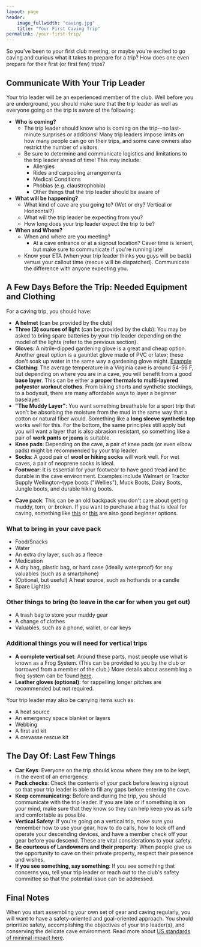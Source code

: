 ```yaml
---
layout: page
header: 
    image_fullwidth: "caving.jpg"
    title: "Your First Caving Trip"
permalink: /your-first-trip/
---
```


So you've been to your first club meeting, or maybe you're excited to go caving and curious what it takes to prepare for a trip?
How does one even prepare for their first (or first few) trips?

## Communicate With Your Trip Leader 
Your trip leader will be an experienced member of the club. Well before you are underground, you should make sure that the trip leader as well as everyone going on the trip is aware of the following:

- **Who is coming?**
    - The trip leader should know who is coming on the trip--no last-minute surprises or additions! Many trip leaders impose limits on how many people can go on their trips, and some cave owners also restrict the number of visitors. 
    - Be sure to determine and communicate logistics and limitations to the trip leader ahead of time! This may include:
        - Allergies
        - Rides and carpooling arrangements
        - Medical Conditions
        - Phobias (e.g. claustrophobia)
        - Other things that the trip leader should be aware of
- **What will be happening?**
    - What kind of cave are you going to? (Wet or dry? Vertical or Horizontal?)
    - What will the trip leader be expecting from you?
    - How long does your trip leader expect the trip to be?
- **When and Where?**
    - When and where are you meeting?
        - At a cave entrance or at a signout location? Caver time is lenient, but make sure to communicate if you're running late! 
    - Know your ETA (when your trip leader thinks you guys will be back) versus your callout time (rescue will be dispatched). Communicate the difference with anyone expecting you.

## A Few Days Before the Trip: Needed Equipment and Clothing 

For a caving trip, you should have:

- **A helmet** (can be provided by the club) 
- **Three (3) sources of light** (can be provided by the club): You may be asked to bring spare batteries by your trip leader depending on the model of the lights (refer to the previous section).
- **Gloves**: A nitrile-dipped gardening glove is a great and cheap option. Another great option is a gauntlet glove made of PVC or latex; these don't soak up water
in the same way a gardening glove might. [Example](https://www.amazon.com/Chemical-Resistant-Wells-Lamont-174L/dp/B0025ZIT8I)
- **Clothing**: The average temperature in a Virginia cave is around 54-56 F, but depending on where you are in a cave, you will benefit from a good **base layer**. This can be either a **proper thermals to multi-layered polyester workout clothes**. From biking shorts and synthetic stockings, to a bodysuit, there are many affordable ways to layer a beginner baselayer.
-  **"The Muddy Layer"**: You want something breathable for a sport trip that won't be absorbing the moisture from the mud in the same way that a cotton or natural fiber would. Something like a **long sleeve synthetic top** works well for this. For the bottom, the same principles still apply but you will want a layer that is also abrasion resistant, so something like a pair of **work pants or jeans** is suitable.
- **Knee pads**: Depending on the cave, a pair of knee pads (or even elbow pads) might be recommended by your trip leader.
- **Socks**: A good pair of **wool or hiking socks** will work well. For wet caves, a pair of neoprene socks is ideal.
- **Footwear**: It is essential for your footwear to have good tread and be durable in the cave environment. Examples include Walmart or Tractor Supply Wellington-type boots ("Wellies"), Muck Boots, Dairy Boots, Jungle boots, and durable hiking boots.
* **Cave pack**: This can be an old backpack you don't care about getting muddy, torn, or broken. If you want to purchase a bag that is ideal for caving, something like [this](https://wvunderground.net/product/personal-17/) or [this](https://www.amazon.com/IDRYBAG-Waterproof-Floating-Kayaking-Swimming/dp/B08SQMYMZ7/ref=sr_1_8?crid=2OOBMZW26AMZM&keywords=idrybag&qid=1684200056&sprefix=idrybag%2Caps%2C173&sr=8-8&th=1) are also good beginner options.

### What to bring in your cave pack
- Food/Snacks
- Water
- An extra dry layer, such as a fleece
- Medication
- A dry bag, plastic bag, or hard case (ideally waterproof) for any valuables (such as a smartphone)
- (Optional, but useful) A heat source, such as hothands or a candle
- Spare Light(s)

### Other things to bring (to leave in the car for when you get out)
- A trash bag to store your muddy gear
- A change of clothes
- Valuables, such as a phone, wallet, or car keys

### Additional things you will need for vertical trips
- **A complete vertical set**: Around these parts, most people use what is known as a Frog System. (This can be provided to you by the club or borrowed from a member of the club.) More details about assembling a frog system can be found [here](https://drive.google.com/file/d/1KrprRRxwjq55NXKgZvt56vFl9zbGYG1M/view).
- **Leather gloves (optional)**: for rappelling longer pitches are recommended but not required.

Your trip leader may also be carrying items such as:
- A heat source
- An emergency space blanket or layers
- Webbing
- A first aid kit
- A crevasse rescue kit

## The Day Of: Last Few Things
- **Car Keys**: Everyone on the trip should know where they are to be kept, in the event of an emergency.
- **Pack checks**: Check the contents of your pack before leaving signout so that your trip leader is able to fill any gaps before entering the cave.
- **Keep communicating**: Before and during the trip, you should communicate with the trip leader. If you are late or if something is on your mind, make sure that they know so they can help keep you as safe and comfortable as possible.
- **Vertical Safety**: If you're going on a vertical trip, make sure you remember how to use your gear, how to do calls, how to lock off and operate your descending devices, and have a member check off your gear before you descend. These are vital considerations to your safety.
- **Be courteous of Landowners and their property**: When people give us the opportunity to cave on their private property, respect their presence and wishes.
- **If you see something, say something**: If you see something that concerns you, tell your trip leader or reach out to the club's safety committee so that the potential issue can be addressed.

## Final Notes

When you start assembling your own set of gear and caving regularly, you will want to have a safety-oriented and goal-oriented approach. You should prioritize safety, accomplishing the objectives of your trip leader(s), and conserving the delicate cave environment. Read more about [US standards of minimal impact here](https://caves.org/conservation/minimum-impact-caving/).